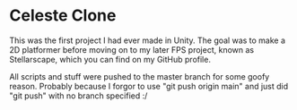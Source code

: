 # Celeste Clone
This was the first project I had ever made in Unity. The goal was to make a 2D platformer before moving on to my later FPS project, known as Stellarscape, which you can find on my GitHub profile.

All scripts and stuff were pushed to the master branch for some goofy reason. Probably because I forgor to use "git push origin main" and just did "git push" with no branch specified :/
